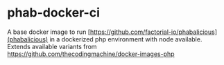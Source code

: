 # phab-docker-ci

A base docker image to run [https://github.com/factorial-io/phabalicious](phabalicious) in a dockerized php environment with node available. Extends available variants from <https://github.com/thecodingmachine/docker-images-php>
